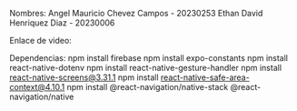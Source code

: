 Nombres:
Angel Mauricio Chevez Campos - 20230253
Ethan David Henriquez Diaz - 20230006

Enlace de video:

Dependencias:
npm install firebase
npm install expo-constants
npm install react-native-dotenv
npm install react-native-gesture-handler
npm install react-native-screens@3.31.1
npm install react-native-safe-area-context@4.10.1
npm install @react-navigation/native-stack @react-navigation/native


